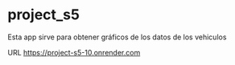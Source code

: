 # project_s5

Esta app sirve para obtener gráficos de los datos de los vehiculos

URL https://project-s5-10.onrender.com
